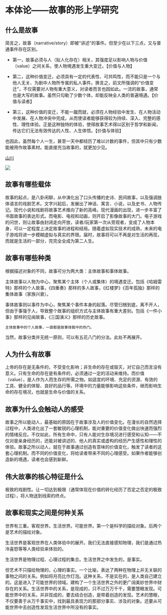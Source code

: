 # 本体论——故事的形上学研究 #

## 什么是故事 ##

简言之，故事（narrative/story）即被“讲述”的事件。但至少在以下三点，又与普通事件存在区别。

* 第一，故事必须与人（拟人化存在）相关，其强度足以影响人物与价值（value）之间关系，使人物境遇发生重大变迁。【价值与人物】

* 第二，这种价值变迁，必须具有一定的代表性、可共鸣性，而不能只是一个与他人无关、为剧中人物所专属的私人事件。换言之，前文所强调的“价值变迁”，不仅需要对人物有重大意义，对读者而言也因如此。一流的故事，通常也是大写的故事。虽然只勾勒了少数个体，却能反映全人类的普遍境遇。【价值与读者】

* 第三，这种价值的变迁，不能一蹴而就，必须在人物经验中发生、在人物活动中发展、在人物冲突中完成，从而使读者能够获得较为持续、深入、完整的感性、理性体验。正是这种独特的体验，使得故事艺术得以区别于哲学和新闻，传达它们无法有效传达的人性、人生体悟。【价值与体验】

也因此，虽然每个人一生，甚至一天中都经历了难以计数的事件，但其中只有少数能被用作故事素材。能直接充当故事的，就更加少见。

[山川](https://baike.baidu.com/item/%E5%B1%B1%E5%B7%9D/78368)

![](https://zsdong.files.wordpress.com/2008/04/081.jpg)


## 故事有哪些载体 ##

故事的起点，是八卦闲聊，从中演化出了口头传播的史诗、民间故事，以及强调肢体语言的戏剧艺术。文字兴起后，发展出了神话、寓言、小说，以及史书、人物传记。现代小说和戏剧将故事艺术推向了新的高峰。现代漫画的出现，进一步丰富了书面故事的表达形式。而电影、电视和动画，则开启了影像故事的大门。电子游戏的问世，则让故事由封闭走向开放，读者/玩家第一次从旁观者，变成了人物本身，可以一定程度上决定故事的进程和结局。随着虚拟现实技术的成熟，未来的电子游戏将进一步模糊虚拟与真实的界限。届时，故事将可以不再是对生活的再现，而就是生活的一部分，完完全全成为第二人生。

## 故事有哪些种类 ##

根据描述对象的不同，故事可分为两大类：主体故事和事体故事。

主体故事以人物为中心，聚焦某个主体（个人或集体）的境遇变迁。包括《哈姆雷特》那样的个人故事，《四重奏》那样的多人故事，《红楼梦》《百年孤独》那样的集体故事（家族兴衰）。

事体故事则以事件为中心，聚焦某个事件本身的起落。尽管归根到底，离不开人，但由于事强于人，导致整个故事的组织方式与主体故事有重大差别。包括《一件小事》那样的见闻故事，《三国演义》那样的历史故事。

    主体故事中的个人故事，一直都是故事体裁中的热门。

当然，故事分类并无统一原则，可以有五花八门的分法。此处不再展开。

## 人为什么有故事 ##

上帝的存在是无条件的，不受变化影响；非生命的存在或毁灭，对它自己而言没有意义。只有生命的存在是有条件的，必须通过一定的活动来维持。而价值（value），是人作为人而生存的所需之物。如适宜的环境、充足的资源、有效的工具、健全的体智、良好的品行等。环境中的力量能够影响这些条件，继而影响生命的存在境况，也就是生命与价值的关系。

## 故事为什么会触动人的感受 ##

故事之所以能动人，最基础的原因在于故事涉及人的价值变化。在漫长的自然选择过程中，人类进化出了一套敏锐的心理机制，能对重要的价值变化做出快速而强烈的情绪反应。不仅如此，所有生命中，只有人能对生存境况进行感受和认知——不仅对是亲身经历的，还能对被讲述的、他人的真实或虚构的经历产生感性和理性的体验。故事之所以动人，就在于故事通过创造有意味的价值变化，触发了读者的这套心理机制。而不同的价值变化，将给读者带来不同的心理感受。如果作者能够创造新的境遇，读者也会感到新鲜。

## 伟大故事的核心特征是什么 ##

极致的戏剧性。让一切达到极限（通常体现在价值的转化经历了否定之否定的极致过程），将人物送到线索的终点。

## 故事和现实之间是何种关系 ##

世界有三重。客观世界。生活世界。可能世界。第一个是科学的描绘对象。后两个是艺术的描绘对象。

生活世界是客观世界在人类体验中的展开。我们无法直接感知物理，我们是通过热冷喜怒等等人类经验来体验的。

生活世界是物理过程、心理过程的集合。生活世界之中发生的，是事实。

但艺术不只描绘物理的，心理的事实。一个比喻，表达了两种在物理上并无关联的事物之间的关系。例如将月亮比作灯泡。这种关系，不是实在的，是人类自己建立的。这是进入了可能世界的领域。建构了一个生活世界之外的更广阔美妙世界中财存在的关系。生活世界中的关系，是现成的，只不过万万千千，需要慧眼发现。可能世界中的关系，并非现成的，要去结合创造，是带着创造的发现。艺术的慧眼，不仅要善于从万千事实中，找到最具表现力的那部分事实、涉及的对象。还要从可能世界中去创造性发现生活世界中所没有的事实。
